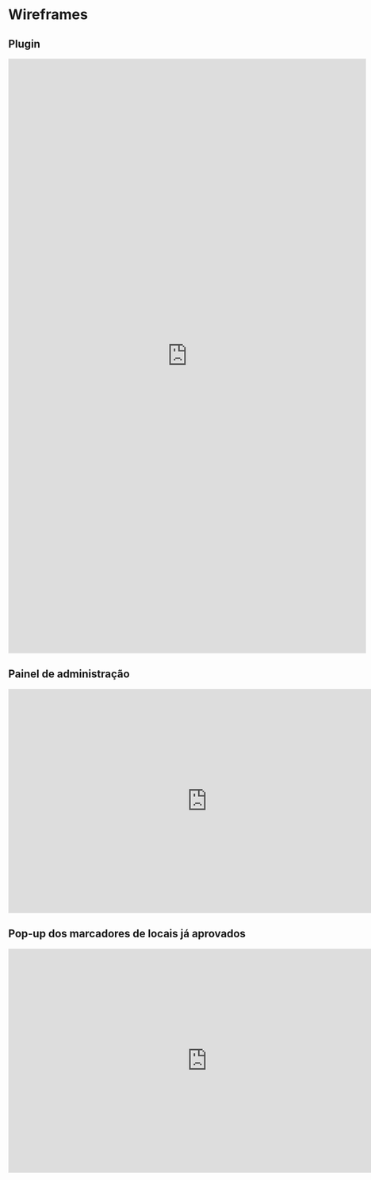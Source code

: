 # **Wireframes**

## **Plugin**
<iframe style="border: 1px solid rgba(0, 0, 0, 0.1);" width="720" height="1198" src="https://www.figma.com/embed?embed_host=share&url=https%3A%2F%2Fwww.figma.com%2Fproto%2F81177TkOOjDw813LQQHjJH%2FWireframe---formul%25C3%25A1rio%3Ftype%3Ddesign%26node-id%3D161-156%26t%3D4rZlwsCJz5CdOeFN-1%26scaling%3Dmin-zoom%26page-id%3D66%253A37%26starting-point-node-id%3D161%253A156%26mode%3Ddesign" allowfullscreen></iframe>

## **Painel de administração**
<iframe style="border: 1px solid rgba(0, 0, 0, 0.1);" width="800" height="450" src="https://www.figma.com/embed?embed_host=share&url=https%3A%2F%2Fwww.figma.com%2Fproto%2FLf16NmNzFHcF5JfwzCG5YB%2FUntitled%3Ftype%3Ddesign%26node-id%3D215-2%26t%3DkKdphHf8PeAfDtR8-1%26scaling%3Dscale-down%26page-id%3D146%253A2%26starting-point-node-id%3D215%253A2%26mode%3Ddesign" allowfullscreen></iframe>

## **Pop-up dos marcadores de locais já aprovados**
<iframe style="border: 1px solid rgba(0, 0, 0, 0.1);" width="800" height="450" src="https://www.figma.com/embed?embed_host=share&url=https%3A%2F%2Fwww.figma.com%2Fproto%2FH5azN59yywVYXcyGFiRs6O%2FUntitled%3Ftype%3Ddesign%26node-id%3D5-3%26t%3DCsKPG91Lt0b14cgl-1%26scaling%3Dmin-zoom%26page-id%3D4%253A17%26mode%3Ddesign" allowfullscreen></iframe>